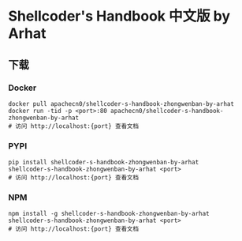 # Shellcoder's Handbook 中文版 by Arhat

## 下载

### Docker

```
docker pull apachecn0/shellcoder-s-handbook-zhongwenban-by-arhat
docker run -tid -p <port>:80 apachecn0/shellcoder-s-handbook-zhongwenban-by-arhat
# 访问 http://localhost:{port} 查看文档
```

### PYPI

```
pip install shellcoder-s-handbook-zhongwenban-by-arhat
shellcoder-s-handbook-zhongwenban-by-arhat <port>
# 访问 http://localhost:{port} 查看文档
```

### NPM

```
npm install -g shellcoder-s-handbook-zhongwenban-by-arhat
shellcoder-s-handbook-zhongwenban-by-arhat <port>
# 访问 http://localhost:{port} 查看文档
```